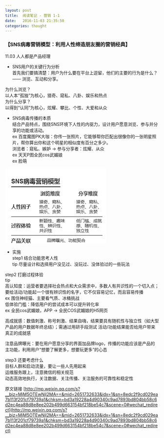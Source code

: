 ```yaml
---
layout: post
title:  阅读笔记 - 营销 1-1
date:   2016-11-03 21:35:50
categories: thought
---
```


### 【SNS病毒营销模型：利用人性缔造朋友圈的营销经典】
11.03 人人都是产品经理

- SNS用户的关键行为分析  
首先我们要搞清楚：用户为什么要在平台上逗留，他们的主要的行为是什么？—— 浏览、互动和分享。  

为什么浏览？  
以人本“孤独”为核心，猎奇、窥私、八卦、娱乐和热点  
为什么分享？  
以得到“认同”为核心，炫耀、攀比、个性、大爱和从众  


- SNS病毒传播的本质  
结合产品特点，围绕SNS环境下人性的内驱力，设计用户愿意浏览、参与并分享的功能或活动。  
ex 百度魔图PK大咖：你传一张照片，它能够帮你匹配出很像你的一张明星照片，帮你算出你和这个明星的相似度有百分之多少。  
浏览者：窥私、嫉妒 -> 参与分享者：炫耀、从众  
ex 天天P图全民cos武媚娘  
ex 脸萌  

![SNS病毒营销模型](/image/SNS病毒营销模型.png)


-  实施  
step1 结合功能思考人性  
tip 尽量设计和选择用户没见过、没玩过、没体验过的一些玩法  

step2 打磨过程体验  
tip   
高认知度：运营者要选择社会热点和大众需求中，多数人有共识性的一个切入点；要给活动/功能起一个很有辨识性的名字，它不仅容易记忆，而且容易传播  
ex 围住神经猫、主要看气质、冰桶挑战  
低体验门槛：降低用户的尝试成本可以提升转化率  
ex 全民cos武媚娘，APP -> 全民COS武媚娘的H5网页  

高成就感：数值刺激、称号刺激、结果自嗨，结果要具有随机性与独立性（如大型产品的用户数据年终总结）；需通过用研手段测试 活动/功能结果能否给用户带来真正的成就感  

注意品牌曝光：要在用户愿意分享的界面加品牌logo，传播的功能应该是产品的主功能，利用用户“想要了解更多，想要玩更多”的心态  

step3 还要考虑什么  
目标人群和启动流量，要让一些人先用起来  
运维服务跟上，注意微信的相关规范  
动态高效地执行，关注数据、关注传播、关注服务的可靠性和稳定性  

原文链接 [http://mp.weixin.qq.com/s?__biz=MjM5OTEwNjI2MA==&mid=2651732633&idx=1&sn=8edc2f9cd029ea7b113f201cf79739a1&chksm=bd3a19228a4d90340c9ad7893bd804bb58c6d2ec4ea88d8e8ee202b499d663154bf218be54c7&scene=0#wechat_redirect](http://mp.weixin.qq.com/s?__biz=MjM5OTEwNjI2MA==&mid=2651732633&idx=1&sn=8edc2f9cd029ea7b113f201cf79739a1&chksm=bd3a19228a4d90340c9ad7893bd804bb58c6d2ec4ea88d8e8ee202b499d663154bf218be54c7&scene=0#wechat_redirect)
